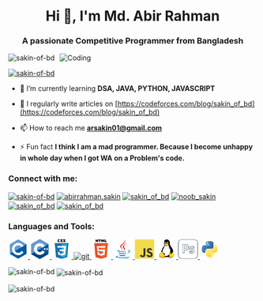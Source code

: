 <h1 align="center">Hi 👋, I'm Md. Abir Rahman</h1>
<h3 align="center">A passionate Competitive Programmer from Bangladesh</h3>
<img align="right" alt="Coding" width="400" src="https://cdn.dribbble.com/users/1162077/screenshots/3848914/programmer.gif">

<p align="left"> <img src="https://komarev.com/ghpvc/?username=sakin-of-bd&label=Profile%20views&color=0e75b6&style=flat" alt="sakin-of-bd" /> </p>

<p align="left"> <a href="https://github.com/ryo-ma/github-profile-trophy"><img src="https://github-profile-trophy.vercel.app/?username=sakin-of-bd" alt="sakin-of-bd" /></a> </p>

- 🌱 I’m currently learning **DSA, JAVA, PYTHON, JAVASCRIPT**

- 📝 I regularly write articles on [https://codeforces.com/blog/sakin_of_bd](https://codeforces.com/blog/sakin_of_bd)

- 📫 How to reach me **arsakin01@gmail.com**

- ⚡ Fun fact **I think I am a mad programmer. Because I become unhappy in whole day when I got WA on a Problem's code.**

<h3 align="left">Connect with me:</h3>
<p align="left">
<a href="https://linkedin.com/in/sakin-of-bd" target="blank"><img align="center" src="https://raw.githubusercontent.com/rahuldkjain/github-profile-readme-generator/master/src/images/icons/Social/linked-in-alt.svg" alt="sakin-of-bd" height="30" width="40" /></a>
<a href="https://fb.com/abirrahman.sakin" target="blank"><img align="center" src="https://raw.githubusercontent.com/rahuldkjain/github-profile-readme-generator/master/src/images/icons/Social/facebook.svg" alt="abirrahman.sakin" height="30" width="40" /></a>
<a href="https://www.codechef.com/users/sakin_of_bd" target="blank"><img align="center" src="https://cdn.jsdelivr.net/npm/simple-icons@3.1.0/icons/codechef.svg" alt="sakin_of_bd" height="30" width="40" /></a>
<a href="https://www.hackerrank.com/noob_sakin" target="blank"><img align="center" src="https://raw.githubusercontent.com/rahuldkjain/github-profile-readme-generator/master/src/images/icons/Social/hackerrank.svg" alt="noob_sakin" height="30" width="40" /></a>
<a href="https://codeforces.com/profile/sakin_of_bd" target="blank"><img align="center" src="https://raw.githubusercontent.com/rahuldkjain/github-profile-readme-generator/master/src/images/icons/Social/codeforces.svg" alt="sakin_of_bd" height="30" width="40" /></a>
<a href="https://www.leetcode.com/sakin_of_bd" target="blank"><img align="center" src="https://raw.githubusercontent.com/rahuldkjain/github-profile-readme-generator/master/src/images/icons/Social/leet-code.svg" alt="sakin_of_bd" height="30" width="40" /></a>
</p>

<h3 align="left">Languages and Tools:</h3>
<p align="left"> <a href="https://www.cprogramming.com/" target="_blank" rel="noreferrer"> <img src="https://raw.githubusercontent.com/devicons/devicon/master/icons/c/c-original.svg" alt="c" width="40" height="40"/> </a> <a href="https://www.w3schools.com/cpp/" target="_blank" rel="noreferrer"> <img src="https://raw.githubusercontent.com/devicons/devicon/master/icons/cplusplus/cplusplus-original.svg" alt="cplusplus" width="40" height="40"/> </a> <a href="https://www.w3schools.com/css/" target="_blank" rel="noreferrer"> <img src="https://raw.githubusercontent.com/devicons/devicon/master/icons/css3/css3-original-wordmark.svg" alt="css3" width="40" height="40"/> </a> <a href="https://git-scm.com/" target="_blank" rel="noreferrer"> <img src="https://www.vectorlogo.zone/logos/git-scm/git-scm-icon.svg" alt="git" width="40" height="40"/> </a> <a href="https://www.w3.org/html/" target="_blank" rel="noreferrer"> <img src="https://raw.githubusercontent.com/devicons/devicon/master/icons/html5/html5-original-wordmark.svg" alt="html5" width="40" height="40"/> </a> <a href="https://www.java.com" target="_blank" rel="noreferrer"> <img src="https://raw.githubusercontent.com/devicons/devicon/master/icons/java/java-original.svg" alt="java" width="40" height="40"/> </a> <a href="https://developer.mozilla.org/en-US/docs/Web/JavaScript" target="_blank" rel="noreferrer"> <img src="https://raw.githubusercontent.com/devicons/devicon/master/icons/javascript/javascript-original.svg" alt="javascript" width="40" height="40"/> </a> <a href="https://www.linux.org/" target="_blank" rel="noreferrer"> <img src="https://raw.githubusercontent.com/devicons/devicon/master/icons/linux/linux-original.svg" alt="linux" width="40" height="40"/> </a> <a href="https://www.photoshop.com/en" target="_blank" rel="noreferrer"> <img src="https://raw.githubusercontent.com/devicons/devicon/master/icons/photoshop/photoshop-line.svg" alt="photoshop" width="40" height="40"/> </a> <a href="https://www.python.org" target="_blank" rel="noreferrer"> <img src="https://raw.githubusercontent.com/devicons/devicon/master/icons/python/python-original.svg" alt="python" width="40" height="40"/> </a> </p>

<p><img align="left" src="https://github-readme-stats.vercel.app/api/top-langs?username=sakin-of-bd&show_icons=true&locale=en&layout=compact" alt="sakin-of-bd" /></p>

<p>&nbsp;<img align="center" src="https://github-readme-stats.vercel.app/api?username=sakin-of-bd&show_icons=true&locale=en" alt="sakin-of-bd" /></p>

<p><img align="center" src="https://github-readme-streak-stats.herokuapp.com/?user=sakin-of-bd&" alt="sakin-of-bd" /></p>

